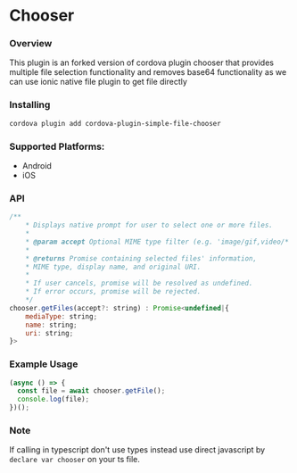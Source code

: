 # Chooser

### Overview

This plugin is an forked version of cordova plugin chooser that provides multiple file selection functionality and removes base64 functionality as we can use ionic native file plugin to get file directly

### Installing

```sh
cordova plugin add cordova-plugin-simple-file-chooser
```

### Supported Platforms:

- Android
- iOS

### API

```js
/**
	* Displays native prompt for user to select one or more files.
	*
	* @param accept Optional MIME type filter (e.g. 'image/gif,video/*').
	*
	* @returns Promise containing selected files' information,
	* MIME type, display name, and original URI.
	*
	* If user cancels, promise will be resolved as undefined.
	* If error occurs, promise will be rejected.
	*/
chooser.getFiles(accept?: string) : Promise<undefined|{
	mediaType: string;
	name: string;
	uri: string;
}>
```

### Example Usage

```js
(async () => {
  const file = await chooser.getFile();
  console.log(file);
})();
```

### Note

If calling in typescript don't use types instead use direct javascript by `declare var chooser` on your ts file.